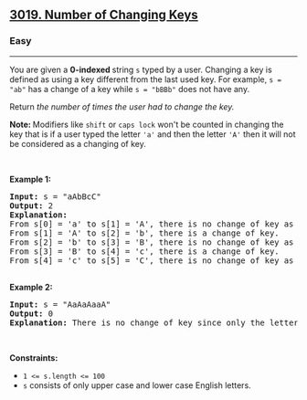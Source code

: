 <h2><a href="https://leetcode.com/problems/number-of-changing-keys/description/?envType=problem-list-v2&envId=string">3019. Number of Changing Keys</a></h2><h3>Easy</h3><hr><p>You are given a <strong>0-indexed </strong>string <code>s</code> typed by a user. Changing a key is defined as using a key different from the last used key. For example, <code>s = &quot;ab&quot;</code> has a change of a key while <code>s = &quot;bBBb&quot;</code> does not have any.</p>

<p>Return <em>the number of times the user had to change the key. </em></p>

<p><strong>Note: </strong>Modifiers like <code>shift</code> or <code>caps lock</code> won&#39;t be counted in changing the key that is if a user typed the letter <code>&#39;a&#39;</code> and then the letter <code>&#39;A&#39;</code> then it will not be considered as a changing of key.</p>

<p>&nbsp;</p>
<p><strong class="example">Example 1:</strong></p>

<pre>
<strong>Input:</strong> s = &quot;aAbBcC&quot;
<strong>Output:</strong> 2
<strong>Explanation:</strong> 
From s[0] = &#39;a&#39; to s[1] = &#39;A&#39;, there is no change of key as caps lock or shift is not counted.
From s[1] = &#39;A&#39; to s[2] = &#39;b&#39;, there is a change of key.
From s[2] = &#39;b&#39; to s[3] = &#39;B&#39;, there is no change of key as caps lock or shift is not counted.
From s[3] = &#39;B&#39; to s[4] = &#39;c&#39;, there is a change of key.
From s[4] = &#39;c&#39; to s[5] = &#39;C&#39;, there is no change of key as caps lock or shift is not counted.

</pre>

<p><strong class="example">Example 2:</strong></p>

<pre>
<strong>Input:</strong> s = &quot;AaAaAaaA&quot;
<strong>Output:</strong> 0
<strong>Explanation:</strong> There is no change of key since only the letters &#39;a&#39; and &#39;A&#39; are<!-- notionvc: 8849fe75-f31e-41dc-a2e0-b7d33d8427d2 --> pressed which does not require change of key.
</pre>

<p>&nbsp;</p>
<p><strong>Constraints:</strong></p>

<ul>
	<li><code>1 &lt;= s.length &lt;= 100</code></li>
	<li><code>s</code> consists of only upper case and lower case English letters.</li>
</ul>
